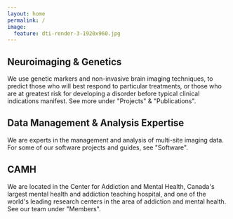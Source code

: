 ```yaml
---
layout: home
permalink: /
image:
  feature: dti-render-3-1920x960.jpg
---
```


<div class="tiles">

<div class="tile">
  <h2 class="post-title">Neuroimaging &amp; Genetics</h2>
  <p class="post-excerpt">We use genetic markers and non-invasive brain imaging techniques, to predict those who will best respond to particular treatments, or those who are at greatest risk for developing a disorder before typical clinical indications manifest. See more under "Projects" &amp; "Publications".</p>
</div><!-- /.tile -->

<div class="tile">
  <h2 class="post-title">Data Management &amp; Analysis Expertise</h2>
  <p class="post-excerpt">We are experts in the management and analysis of multi-site imaging data. For some of our software projects and guides, see "Software".</p>
</div><!-- /.tile -->

<div class="tile">
</div><!-- /.tile -->

<div class="tile">
  <h2 class="post-title">CAMH</h2>
  <p class="post-excerpt">We are located in the Center for Addiction and Mental Health, Canada's largest mental health and addiction teaching hospital, and one of the world's leading research centers in the area of addiction and mental health. See our team under "Members".</p>
</div><!-- /.tile -->


</div><!-- /.tiles -->
